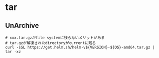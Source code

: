 # tar

## UnArchive

```console
# xxx.tar.gzがfile systemに残らないメリットがある
# tar.gzが解凍されたdirectoryがcurrentに残る
curl -sSL https://get.helm.sh/helm-v${VERSION}-${OS}-amd64.tar.gz | tar -xz
```
